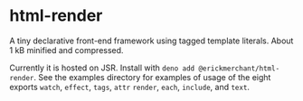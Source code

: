 # html-render

A tiny declarative front-end framework using tagged template literals. About 1 kB minified and compressed.

Currently it is hosted on JSR. Install with `deno add @erickmerchant/html-render`. See the examples directory for examples of usage of the eight exports `watch`, `effect`, `tags`, `attr` `render`, `each`, `include`, and `text`.
